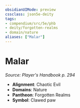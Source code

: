 ```yaml
---
obsidianUIMode: preview
cssclass: json5e-deity
tags:
- compendium/src/5e/phb
- deity/forgotten-realms
- domain/nature
aliases: ["Malar"]
---
```

# Malar
*Source: Player's Handbook p. 294* 

- **Alignment**: Chaotic Evil
- **Domains**: Nature
- **Pantheon**: Forgotten Realms
- **Symbol**: Clawed paw